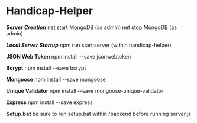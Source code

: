 # Handicap-Helper

***Server Creation***
net start MongoDB (as admin)
net stop MongoDB (as admin)

***Local Server Startup***
npm run start:server (within handicap-helper)

**JSON Web Token**
npm install --save jsonwebtoken

**Bcrypt**
npm install --save bcrypt

**Mongoose**
npm install --save mongoose

**Unique Validator**
npm install --save mongoose-unique-validator

**Express**
npm install --save express

**Setup.bat**
be sure to run setup.bat within /backend before running server.js